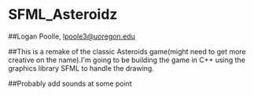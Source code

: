 # SFML_Asteroidz
##Logan Poolle, lpoole3@uoregon.edu

##This is a remake of the classic Asteroids game(might need to get more creative on the name).I'm going to be building the game in C++ using the graphics library SFML to handle the drawing.

##Probably add sounds at some point
